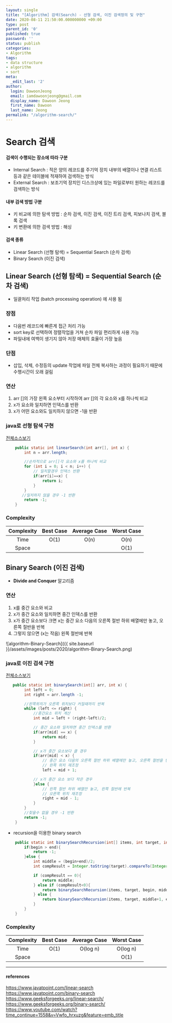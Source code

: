 ```yaml
---
layout: single
title: "[Algorithm] 검색(Search) - 선형 검색, 이진 검색정의 및 구현"
date: 2020-08-11 21:50:00.000000000 +09:00
type: post
parent_id: '0'
published: true
password: ''
status: publish
categories:
- Algorithm
tags:
- data structure
- algorithm
- sort
meta:
  _edit_last: '2'
author:
  login: DawoonJeong
  email: iamdawoonjeong@gmail.com
  display_name: Dawoon Jeong
  first_name: Dawoon
  last_name: Jeong
permalink: "/algorithm-search/"
---
```

# Search 검색

#### 검색이 수행되는 장소에 따라 구분
- Internal Search : 적은 양의 레코드를 주기억 장치 내부의 배열이나 연결 리스트 등과 같은 테이블에 적재하여 검색하는 방식
- External Search : 보조기억 장치인 디스크상에 있는 파일로부터 원하는 레코드를 검색하는 방식


#### 내부 검색 방법 구분  
- 키 비교에 의한 탐색 방법 : 순차 검색, 이진 검색, 이진 트리 검색, 피보나치 검색, 블록 검색
- 키 변환에 의한 검색 방법 : 해싱


#### 검색 종류
- Linear Search (선형 탐색) = Sequential Search (순차 검색)
- Binary Search (이진 검색)


## Linear Search (선형 탐색) = Sequential Search (순차 검색)
- 일괄처리 작업 (batch processing operation) 에 사용 됨


### 장점
- 다음번 레코드에 빠른게 접근 처리 가능
- sort key로 선택하여 정렬작업을 거쳐 순차 파일 편리하게 사용 가능
- 파일내에 여백이 생기지 않아 저장 매체의 효율이 가장 높음


### 단점
- 삽입, 삭제, 수정등의 update 작업에 파일 전체 복사하는 과정이 필요하기 때문에 수행시간이 오래 걸림  


### 연산
1. arr []의 가장 왼쪽 요소부터 시작하여 arr []의 각 요소와 x를 하나씩 비교
2. x가 요소와 일치하면 인덱스를 반환
3. x가 어떤 요소와도 일치하지 않으면 -1을 반환


### java로 선형 탐색 구현

[전체소스보기](https://github.com/iamdawoonjeong/java-datastructure-algorithm/blob/master/java-algorithm-theory/src/search/linear/LinearSearchMain.java)

```java
    public static int linearSearch(int arr[], int x) {
        int n = arr.length;

        //순차적으로 arr[]각 요소와 x를 하나씩 비교  
        for (int i = 0; i < n; i++) {
			// 일치할경우 인덱스 반환
            if(arr[i]==x) {
                return i;
            }
        }
       //일치하지 않을 경우 -1 반환
        return -1;
    }
```


### Complexity


| Complexity | Best Case | Average Case | Worst Case |
|:--------:|:--------:|:--------:|:--------:|
| Time | O(1) | O(n) | O(n) |
| Space | | | O(1) |



## Binary Search (이진 검색)
- **Divide and Conquer** 알고리즘


### 연산
1. x를 중간 요소와 비교
2. x가 중간 요소와 일치하면 중간 인덱스를 반환
3. x가 중간 요소보다 크면 x는 중간 요소 다음의 오른쪽 절반 하위 배열에만 놓고, 오른쪽 절반을 반복
4. 그렇지 않으면 (x는 작음) 왼쪽 절반에 반복

![algorithm-Binary-Search]({{ site.baseurl }}/assets/images/posts/2020/algorithm-Binary-Search.png)


### java로 이진 검색 구현

[전체소스보기](https://github.com/iamdawoonjeong/java-datastructure-algorithm/blob/master/java-algorithm-theory/src/search/binary/BinarySearch.java)

```java
   public static int binarySearch(int[] arr, int x) {
        int left = 0;
        int right = arr.length -1;

        //왼쪽위치가 오른쪽 위치보다 커질때까지 반복
        while (left <= right) {
            //중간요소 위치 계산
            int mid = left + (right-left)/2;

            // 중간 요소와 일치하면 중간 인덱스를 반환
            if(arr[mid] == x) {
                return mid;
            }

            // x가 중간 요소보다 클 경우
            if(arr[mid] < x) {
                // 중간 요소 다음의 오른쪽 절반 하위 배열에만 놓고, 오른쪽 절반을 반복
                // 왼쪽 위치 재조정
                left = mid + 1;

            // x가 중간 요소 보다 작은 경우
            }else {
                // 왼쪽 절반 하위 배열만 놓고, 왼쪽 절반에 반복
                // 오른쪽 위치 재조정
                right = mid - 1;
            }
        }
        //찾을수 없을 경우 -1 반환
        return -1;
    }
```


- recursion을 이용한 binary search


```java
    public static int binarySearchRecursion(int[] items, int target, int begin, int end){
        if(begin > end){
            return -1;
        }else {
            int middle = (begin+end)/2;
            int compResult = Integer.toString(target).compareTo(Integer.toString(items[middle]));

            if (compResult == 0){
                return middle;
            } else if (compResult<0){
                return binarySearchRecursion(items, target, begin, middle-1);
            } else {
                return binarySearchRecursion(items, target, middle+1, end);
            }
        }
    }
```



### Complexity


| Complexity | Best Case | Average Case | Worst Case |
|:--------:|:--------:|:--------:|:--------:|
| Time | O(1) | O(log n) | O(log n) |
| Space | | | O(1) |


---

#### references
<https://www.javatpoint.com/linear-search>  
<https://www.javatpoint.com/binary-search>  
<https://www.geeksforgeeks.org/linear-search/>  
<https://www.geeksforgeeks.org/binary-search/>  
<https://www.youtube.com/watch?time_continue=1558&v=Vwfo_hrxuzg&feature=emb_title>  
